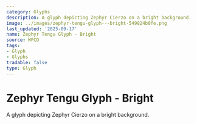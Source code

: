 ```yaml
---
category: Glyphs
description: A glyph depicting Zephyr Cierzo on a bright background.
image: ../images/zephyr-tengu-glyph---bright-549824b0fe.png
last_updated: '2025-09-17'
name: Zephyr Tengu Glyph - Bright
source: WFCD
tags:
- Glyph
- Glyphs
tradable: false
type: Glyph
---
```


# Zephyr Tengu Glyph - Bright

A glyph depicting Zephyr Cierzo on a bright background.

